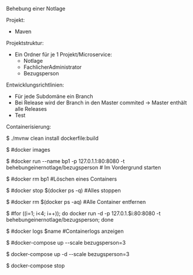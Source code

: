 Behebung einer Notlage

Projekt:
- Maven

Projektstruktur:
- Ein Ordner für je 1 Projekt/Microservice:
	- Notlage
	- FachlicherAdministrator
	- Bezugsperson

Entwicklungsrichtlinien:
- Für jede Subdomäne ein Branch
- Bei Release wird der Branch in den Master commited -> Master enthält alle Releases
- Test

Containerisierung:

$ ./mvnw clean install dockerfile:build

$ #docker images

$ #docker run --name bp1 -p 127.0.1.1:80:8080 -t behebungeinernotlage/bezugsperson # Im Vordergrund starten

$ #docker rm bp1 #Löschen eines Containers

$ #docker stop $(docker ps -q) #Alles stoppen

$ #docker rm $(docker ps -aq) #Alle Container entfernen

$ #for ((i=1; i<4; i++)); do docker run -d -p 127.0.1.$i:80:8080 -t behebungeinernotlage/bezugsperson; done

$ #docker logs $name #Containerlogs anzeigen
 
$ #docker-compose up --scale bezugsperson=3

$ docker-compose up -d --scale bezugsperson=3

$ docker-compose stop


